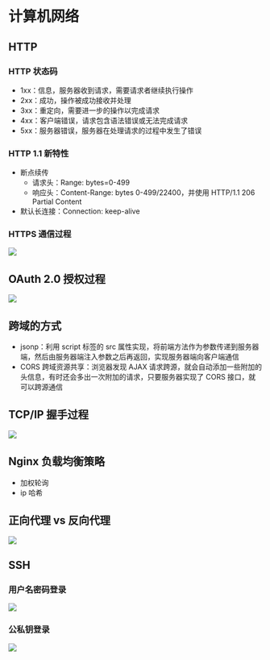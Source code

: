 # 计算机网络
## HTTP
### HTTP 状态码
- 1xx：信息，服务器收到请求，需要请求者继续执行操作
- 2xx：成功，操作被成功接收并处理
- 3xx：重定向，需要进一步的操作以完成请求
- 4xx：客户端错误，请求包含语法错误或无法完成请求
- 5xx：服务器错误，服务器在处理请求的过程中发生了错误

### HTTP 1.1 新特性
- 断点续传
  - 请求头：Range: bytes=0-499
  - 响应头：Content-Range: bytes 0-499/22400，并使用 HTTP/1.1 206 Partial Content
- 默认长连接：Connection: keep-alive

### HTTPS 通信过程
![](http://zia-wiki.oss-cn-hangzhou.aliyuncs.com/18-11-3/4710422.jpg)

## OAuth 2.0 授权过程
![](http://zia-wiki.oss-cn-hangzhou.aliyuncs.com/18-11-3/33675492.jpg)

## 跨域的方式
- jsonp：利用 script 标签的 src 属性实现，将前端方法作为参数传递到服务器端，然后由服务器端注入参数之后再返回，实现服务器端向客户端通信
- CORS 跨域资源共享：浏览器发现 AJAX 请求跨源，就会自动添加一些附加的头信息，有时还会多出一次附加的请求，只要服务器实现了 CORS 接口，就可以跨源通信

## TCP/IP 握手过程
![](http://zia-wiki.oss-cn-hangzhou.aliyuncs.com/18-11-3/22850149.jpg)

## Nginx 负载均衡策略
- 加权轮询
- ip 哈希

## 正向代理 vs 反向代理
![](http://zia-wiki.oss-cn-hangzhou.aliyuncs.com/18-11-3/42325861.jpg)

## SSH
### 用户名密码登录
![](http://zia-wiki.oss-cn-hangzhou.aliyuncs.com/18-11-3/38206059.jpg)

### 公私钥登录
![](http://zia-wiki.oss-cn-hangzhou.aliyuncs.com/18-11-3/64365374.jpg)